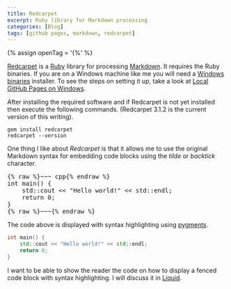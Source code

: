 ```yaml
---
title: Redcarpet
excerpt: Ruby library for Markdown processing
categories: [Blog]
tags: [github pages, markdown, redcarpet]
---
```


{% assign openTag = '{%' %}

[Redcarpet] is a [Ruby] library for processing [Markdown].
It requires the Ruby binaries.
If you are on a Windows machine like me you will need a [Windows binaries] installer.
To see the steps on setting it up, take a look at [Local GitHub Pages on Windows](/blog/2014/11/05/github-pages.html).

After installing the required software and if Redcarpet is not yet installed then execute the following commands.
(Redcarpet 3.1.2 is the current version of this writing).

~~~
gem install redcarpet
redcarpet --version
~~~

One thing I like about _Redcarpet_ is that it allows me to use the original Markdown syntax for embedding code blocks using the _tilde_ or _backtick_ character.

<div class="highlight"><pre>
{% raw %}~~~ cpp{% endraw %}
int main() {
    std::cout << "Hello world!" << std::endl;
    return 0;
}
{% raw %}~~~{% endraw %}
</pre></div>

The code above is displayed with syntax highlighting using [pygments].

~~~ cpp
int main() {
    std::cout << "Hello world!" << std::endl;
    return 0;
}
~~~

I want to be able to show the reader the code on how to display a fenced code block with syntax highlighting.
I will discuss it in [Liquid](/blog/2014/11/12/liquid.html).



[Ruby]: http://www.ruby-lang.org "Ruby Programming Language"
[Windows binaries]: http://rubyinstaller.org/ "Ruby Installer for Windows"
[Redcarpet]: https://github.com/vmg/redcarpet
[Markdown]: http://daringfireball.net/projects/markdown/ "Markdown"
[pygments]: http://pygments.org/

